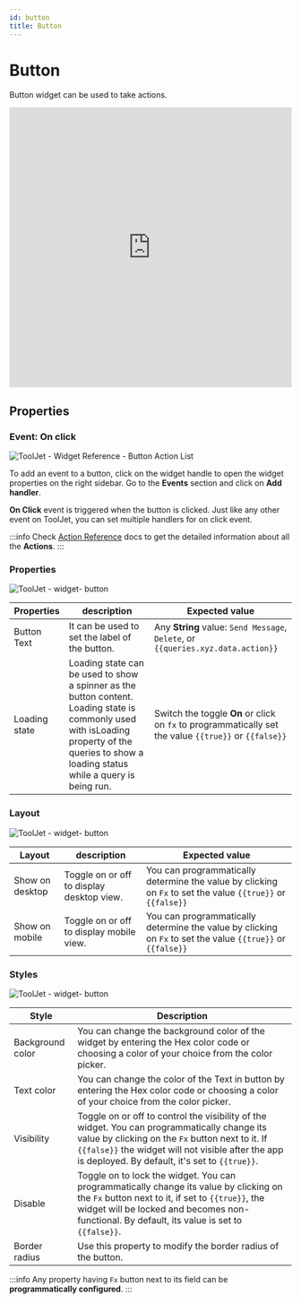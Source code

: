 ```yaml
---
id: button
title: Button
---
```

# Button

Button widget can be used to take actions.

<iframe height="500"src="https://www.youtube.com/embed/zw3yxC7WUOg" title="Tooljet Button Widget" frameborder="0" allowfullscreen width="100%"></iframe>

## Properties
### Event: On click

<div style={{textAlign: 'center'}}>

![ToolJet - Widget Reference - Button Action List](/img/widgets/button/button-actions.png)

</div>

To add an event to a button, click on the widget handle to open the widget properties on the right sidebar. Go to the **Events** section and click on **Add handler**.

**On Click** event is triggered when the button is clicked. Just like any other event on ToolJet, you can set multiple handlers for on click event.

:::info
Check [Action Reference](/docs/actions/show-alert) docs to get the detailed information about all the **Actions**.
:::

### Properties

<div style={{textAlign: 'center'}}>

![ToolJet - widget- button](/img/widgets/button/properties.png)

</div>

| Properties  | description | Expected value |
| ----------- | ----------- | -------------- |
| Button Text | It can be used to set the label of the button. | Any **String** value: `Send Message`, `Delete`, or `{{queries.xyz.data.action}}` |
| Loading state | Loading state can be used to show a spinner as the button content. Loading state is commonly used with isLoading property of the queries to show a loading status while a query is being run. | Switch the toggle **On** or click on `fx` to programmatically set the value `{{true}}` or `{{false}}`  |

### Layout

<div style={{textAlign: 'center'}}>

![ToolJet - widget- button](/img/widgets/list-view/listlayout.png)

</div>

| Layout  | description | Expected value |
| ----------- | ----------- | ------------ |
| Show on desktop | Toggle on or off to display desktop view. | You can programmatically determine the value by clicking on `Fx` to set the value `{{true}}` or `{{false}}` |
| Show on mobile | Toggle on or off to display mobile view. | You can programmatically determine the value by clicking on `Fx` to set the value `{{true}}` or `{{false}}` |

### Styles

<div style={{textAlign: 'center'}}>

![ToolJet - widget- button](/img/widgets/button/styles.png)

</div>

| Style      | Description |
| ----------- | ----------- | 
| Background color |  You can change the background color of the widget by entering the Hex color code or choosing a color of your choice from the color picker. |
| Text color |  You can change the color of the Text in button by entering the Hex color code or choosing a color of your choice from the color picker. |
| Visibility | Toggle on or off to control the visibility of the widget. You can programmatically change its value by clicking on the `Fx` button next to it. If `{{false}}` the widget will not visible after the app is deployed. By default, it's set to `{{true}}`. |
| Disable | Toggle on to lock the widget. You can programmatically change its value by clicking on the `Fx` button next to it, if set to `{{true}}`, the widget will be locked and becomes non-functional. By default, its value is set to `{{false}}`. |
| Border radius | Use this property to modify the border radius of the button. |

:::info
Any property having `Fx` button next to its field can be **programmatically configured**.
:::